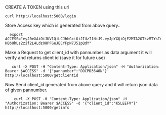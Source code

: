 


  CREATE A TOKEN using this url
 ```
 curl http://localhost:5000/login

```
Store Access key which is generated from above query..
```
  export ACCESS="eyJ0eXAiOiJKV1QiLCJhbGciOiJIUzI1NiJ9.eyJpYXQiOjE2MTA2OTkzMTYsIm5iZiI6MTYxMDY5OTMxNiwianRpIjoiNTJjZGI2ODgtZTMzNi00NzBhLWJmN2MtYzQ1NWQyNTNmZjhlIiwiZXhwIjoxNjEwNzAwMjE2LCJpZGVudGl0eSI6MTYxMDY5OTMxNi41NzI4NjA3LCJmcmVzaCI6ZmFsc2UsInR5cGUiOiJhY2Nlc3MifQ.yWY0-HBb8hLs2zif2L4Ldz08PFGeJECYFpN7J51pQdY"
```
 Make a Request to get client_id with pannumber as data argument it will verify and returns client id (save it for future use)
```
   curl -X POST -H "Content-Type: Application/json" -H "Authorization: Bearer $ACCESS" -d '{"pannumber":"DOCPD3640N"}' http://localhost:5000/getclientid
```
Now Send client_id generated from above query and it will return json data of given pannumber.
```
    curl -X POST -H "Content-Type: Application/json" -H "Authorization: Bearer $ACCESS" -d '{"client_id":"K5LEEFV"}' http://localhost:5000/getinfo
   ```

